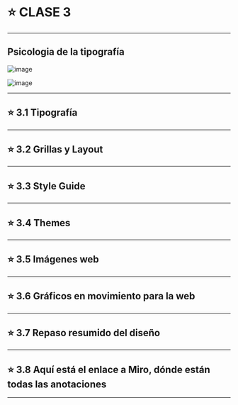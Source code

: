 # :star: CLASE 3

---

## Psicologia de la tipografía

![image](https://github.com/eugenia1984/UTN-FRSR-Programacion/assets/72580574/a2c08b8a-a013-405e-aebe-209225abadbd)

![image](https://github.com/eugenia1984/UTN-FRSR-Programacion/assets/72580574/87835cc2-c532-4627-a9fb-f6067c974489)


---


## :star: 3.1 Tipografía


---

## :star: 3.2 Grillas y Layout

---


## :star: 3.3 Style Guide

---

## :star: 3.4 Themes

---


## :star: 3.5 Imágenes web

---

## :star: 3.6 Gráficos en movimiento para la web

---


## :star: 3.7 Repaso resumido del diseño

---

## :star: 3.8 Aquí está el enlace a Miro, dónde están todas las anotaciones

---
